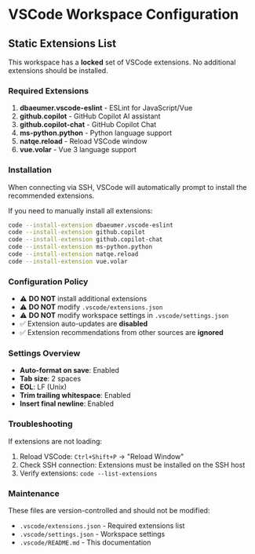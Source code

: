 # VSCode Workspace Configuration

## Static Extensions List

This workspace has a **locked** set of VSCode extensions. No additional extensions should be installed.

### Required Extensions

1. **dbaeumer.vscode-eslint** - ESLint for JavaScript/Vue
2. **github.copilot** - GitHub Copilot AI assistant
3. **github.copilot-chat** - GitHub Copilot Chat
4. **ms-python.python** - Python language support
5. **natqe.reload** - Reload VSCode window
6. **vue.volar** - Vue 3 language support

### Installation

When connecting via SSH, VSCode will automatically prompt to install the recommended extensions.

If you need to manually install all extensions:

```bash
code --install-extension dbaeumer.vscode-eslint
code --install-extension github.copilot
code --install-extension github.copilot-chat
code --install-extension ms-python.python
code --install-extension natqe.reload
code --install-extension vue.volar
```

### Configuration Policy

- ⚠️ **DO NOT** install additional extensions
- ⚠️ **DO NOT** modify `.vscode/extensions.json`
- ⚠️ **DO NOT** modify workspace settings in `.vscode/settings.json`
- ✅ Extension auto-updates are **disabled**
- ✅ Extension recommendations from other sources are **ignored**

### Settings Overview

- **Auto-format on save**: Enabled
- **Tab size**: 2 spaces
- **EOL**: LF (Unix)
- **Trim trailing whitespace**: Enabled
- **Insert final newline**: Enabled

### Troubleshooting

If extensions are not loading:

1. Reload VSCode: `Ctrl+Shift+P` → "Reload Window"
2. Check SSH connection: Extensions must be installed on the SSH host
3. Verify extensions: `code --list-extensions`

### Maintenance

These files are version-controlled and should not be modified:

- `.vscode/extensions.json` - Required extensions list
- `.vscode/settings.json` - Workspace settings
- `.vscode/README.md` - This documentation
